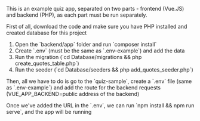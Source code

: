 <p>This is an example quiz app, separated on two parts - frontend (Vue.JS) and backend (PHP), as each part must be run separately.

<p>First of all, download the code and make sure you have PHP installed and created database for this project</p>

<ol>
    <li>Open the `backend/app` folder and run `composer install`</li>
    <li>Create `.env` (must be the same as `.env-example`) and add the data</li>
    <li>Run the migration (`cd Database/migrations && php create_quotes_table.php`)</li>
    <li>Run the seeder (`cd Database/seeders && php add_quotes_seeder.php`)</li>
</ol>

<p>Then, all we have to do is go to the `quiz-sample`, create a `.env` file (same as `.env-example`) and add the route for the backend requests (VUE_APP_BACKEND=public address of the backend)</p>

<p>Once we've added the URL in the `.env`, we can run `npm install && npm run serve`, and the app will be running</p>